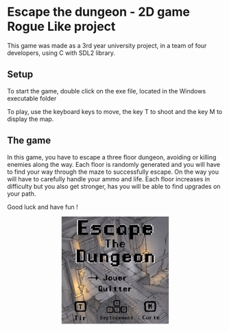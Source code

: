 # Escape the dungeon - 2D game Rogue Like project

This game was made as a 3rd year university project, in a team of four developers, using C with SDL2 library.

## Setup 

To start the game, double click on the exe file, located in the Windows executable folder

To play, use the keyboard keys to move, the key T to shoot and the key M to display the map.

## The game

In this game, you have to escape a three floor dungeon, avoiding or killing enemies along the way. Each floor is randomly generated and you will have to find your way through the maze to successfully escape. On the way you will have to carefully handle your ammo and life. Each floor increases in difficulty but you also get stronger, has you will be able to find upgrades on your path.

Good luck and have fun !

<p align="center">
  <img src="RogueLike2D.gif" width="250" height="250"/>
</p>




